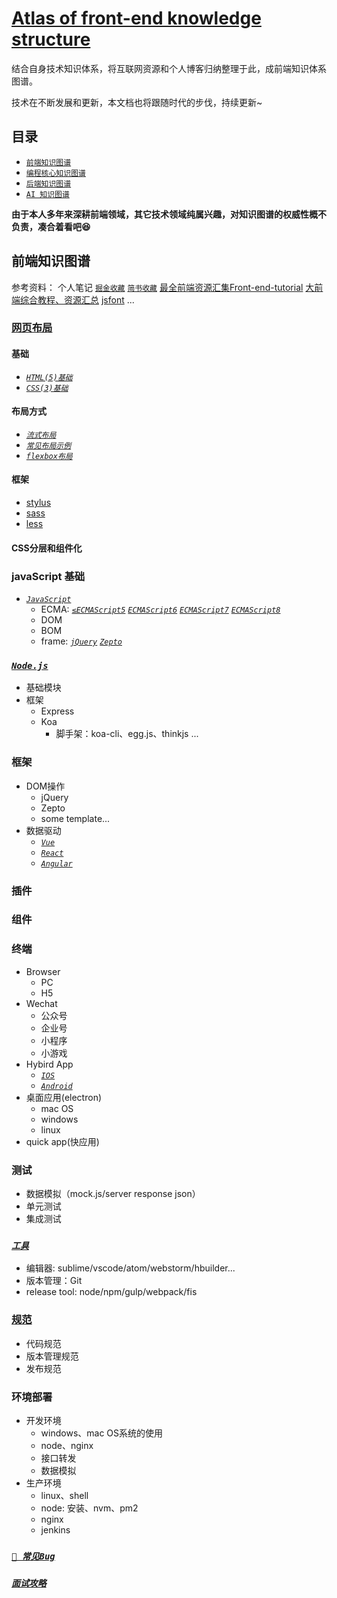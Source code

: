 # [Atlas of front-end knowledge structure](https://github.com/lingzz/front-end-structure)

结合自身技术知识体系，将互联网资源和个人博客归纳整理于此，成前端知识体系图谱。

技术在不断发展和更新，本文档也将跟随时代的步伐，持续更新~

## 目录
- [`前端知识图谱`](README.md)
- [`编程核心知识图谱`](README_CORE.md)
- [`后端知识图谱`](README_BE.md)
- [`AI 知识图谱`](README_AI.md)

**由于本人多年来深耕前端领域，其它技术领域纯属兴趣，对知识图谱的权威性概不负责，凑合着看吧😆**

## 前端知识图谱

参考资料：
个人笔记
[`掘金收藏`](https://juejin.im/user/59e6e9acf265da43111f4c21/collections?type=created)
[`简书收藏`](https://www.jianshu.com/u/539a1124c845)
[最全前端资源汇集](https://www.jianshu.com/p/c3dae0951f74)[Front-end-tutorial](https://github.com/windiest/Front-end-tutorial)
[大前端综合教程、资源汇总](https://github.com/nicejade/nice-front-end-tutorial/blob/master/tutorial/front-end-tutorial.md)
[jsfont](https://github.com/jsfront/src/blob/master/qq.md) ...

### [网页布局](fe.layout)
#### 基础
- [_`HTML(5)基础`_]()
- [_`CSS(3)基础`_]()
#### 布局方式
- [_`流式布局`_]()
- [_`常见布局示例`_]()
- [_`flexbox布局`_]()

#### 框架
- [stylus]()
- [sass]()
- [less]()
#### CSS分层和组件化

### javaScript 基础

- [_`JavaScript`_](js)
    - ECMA: [_`≤ECMAScript5`_](≤es5) [_`ECMAScript6`_](es6)
 [_`ECMAScript7`_](es7) [_`ECMAScript8`_](es8)
    - DOM
    - BOM
    - frame: [_`jQuery`_](jquery) [_`Zepto`_](zepto)

### [_`Node.js`_](node)
- 基础模块
- 框架
	- Express
	- Koa
		- 脚手架：koa-cli、egg.js、thinkjs ...

### 框架
- DOM操作
    - jQuery
    - Zepto
    - some template...
- 数据驱动
    - [_`Vue`_](vue)
    - [_`React`_](react)
    - [_`Angular`_](angular)

### 插件

### 组件

### 终端
- Browser
    - PC
    - H5
- Wechat
    - 公众号
    - 企业号
    - 小程序
    - 小游戏
- Hybird App
    - [_`IOS`_](ios)
    - [_`Android`_](Android)
- 桌面应用(electron)
    - mac OS
    - windows
    - linux
- quick app(快应用)

### 测试
- 数据模拟（mock.js/server response json）
- 单元测试
- 集成测试

### [_`工具`_](tools)
- 编辑器: sublime/vscode/atom/webstorm/hbuilder...
- 版本管理：Git
- release tool: node/npm/gulp/webpack/fis

### [规范](https://lingzz.github.io/code-guide/)
- 代码规范
- 版本管理规范
- 发布规范

### 环境部署
- 开发环境
    - windows、mac OS系统的使用
    - node、nginx
    - 接口转发
    - 数据模拟
- 生产环境
    - linux、shell
    - node: 安装、nvm、pm2
    - nginx
    - jenkins

### [_`📝 常见Bug`_](bugs)

### [_`面试攻略`_](interviewQ.md)